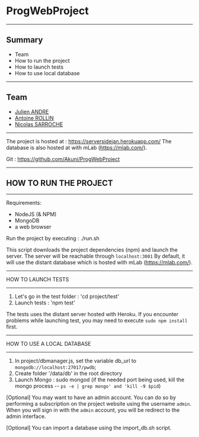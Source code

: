 # ProgWebProject
------------------
## Summary
- Team
- How to run the project
- How to launch tests
- How to use local database

------------------
## Team
 - [Julien ANDRE](https://github.com/JulienAndre26)
 - [Antoine ROLLIN](https://github.com/antoinerollin)
 - [Nicolas SARROCHE](https://github.com/Akuni)
 
------------------

The project is hosted at : https://serversidejan.herokuapp.com/
The database is also hosted at with mLab (https://mlab.com/).

Git : https://github.com/Akuni/ProgWebProject

------------------

## HOW TO RUN THE PROJECT

------------------

Requirements: 
- NodeJS (& NPM)
- MongoDB
- a web browser

Run the project by executing : ./run.sh

This script downloads the project dependencies (npm) and launch the server.
The server will be reachable through `localhost:3001`
By default, it will use the distant database which is hosted with mLab (https://mlab.com/).


------------------

HOW TO LAUNCH TESTS

------------------

1) Let's go in the test folder : 'cd project/test'
2) Launch tests : 'npm test'

The tests uses the distant server hosted with Heroku.
If you encounter problems while launching test, you may need to execute `sudo npm install` first.


------------------

HOW TO USE A LOCAL DATABASE

------------------

1) In project/dbmanager.js, set the variable db_url to `mongodb://localhost:27017/pwdb`;
2) Create folder '/data/db' in the root directory
3) Launch Mongo : sudo mongod 	(if the needed port being used, kill the mongo process -- `ps -e | grep mongo' and 'kill -9 $pid`)

[Optional] You may want to have an admin account. You can do so by performing a subscription on the project website using the username `admin`. When you will sign in with the `admin` account, you will be redirect to the admin interface.

[Optional] You can import a database using the import_db.sh script. 

